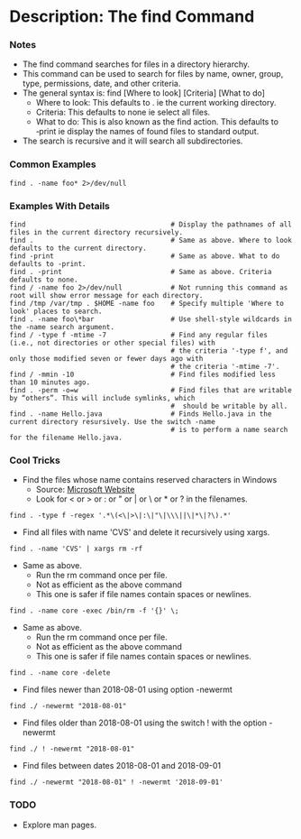# Description: The find Command

### Notes
* The find command searches for files in a directory hierarchy.
* This command can be used to search for files by name, owner, group, type, permissions, date, and other criteria.
* The general syntax is: find [Where to look] [Criteria] [What to do]
    - Where to look: This defaults to . ie the current working directory.
    - Criteria: This defaults to none ie select all files.
    - What to do: This is also known as the find action. This defaults to ‑print ie display the names of found files to
      standard output.
* The search is recursive and it will search all subdirectories.

### Common Examples
```shell
find . -name foo* 2>/dev/null
```

### Examples With Details
```shell
find                                    # Display the pathnames of all files in the current directory recursively.
find .                                  # Same as above. Where to look defaults to the current directory.
find -print                             # Same as above. What to do defaults to -print.
find . -print                           # Same as above. Criteria defaults to none.
find / -name foo 2>/dev/null            # Not running this command as root will show error message for each directory.
find /tmp /var/tmp . $HOME -name foo    # Specify multiple 'Where to look' places to search.
find . -name foo\*bar                   # Use shell-style wildcards in the ‑name search argument.
find / -type f -mtime -7                # Find any regular files (i.e., not directories or other special files) with
                                        # the criteria '‑type f', and only those modified seven or fewer days ago with
                                        # the criteria '‑mtime ‑7'.
find / -mmin -10                        # Find files modified less than 10 minutes ago.
find . -perm -o=w                       # Find files that are writable by “others”. This will include symlinks, which
                                        #  should be writable by all.
find . -name Hello.java                 # Finds Hello.java in the current directory resursively. Use the switch -name
                                        # is to perform a name search for the filename Hello.java.
```

### Cool Tricks
* Find the files whose name contains reserved characters in Windows
    - Source: [Microsoft Website](https://msdn.microsoft.com/en-us/library/windows/desktop/aa365247(v=vs.85).aspx)
    - Look for < or > or : or " or | or \ or * or ? in the filenames.
```shell
find . -type f -regex '.*\(<\|>\|:\|"\|\\\||\|*\|?\).*'
```
* Find all files with name 'CVS' and delete it recursively using xargs.
```shell
find . -name 'CVS' | xargs rm -rf
```
* Same as above.
    - Run the rm command once per file.
    - Not as efficient as the above command
    - This one is safer if file names contain spaces or newlines.
```shell
find . -name core -exec /bin/rm -f '{}' \;
```
* Same as above.
    - Run the rm command once per file.
    - Not as efficient as the above command
    - This one is safer if file names contain spaces or newlines.
```shell
find . -name core -delete
```
* Find files newer than 2018-08-01 using option -newermt
```shell
find ./ -newermt "2018-08-01"
```
* Find files older than 2018-08-01 using the switch ! with the option -newermt
```shell
find ./ ! -newermt "2018-08-01"
```
* Find files between dates 2018-08-01 and 2018-09-01
```shell
find ./ -newermt "2018-08-01" ! -newermt '2018-09-01'
```

### TODO
* Explore man pages.
